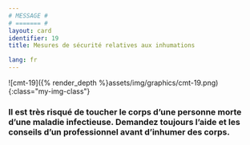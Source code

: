 ```yaml
---
# MESSAGE #
# ======= #
layout: card
identifier: 19
title: Mesures de sécurité relatives aux inhumations

lang: fr
---
```


![cmt-19]({% render_depth %}assets/img/graphics/cmt-19.png){:class="my-img-class"}

### Il est très risqué de toucher le corps d’une personne morte d’une maladie infectieuse. Demandez toujours l’aide et les conseils d’un professionnel avant d’inhumer des corps.
